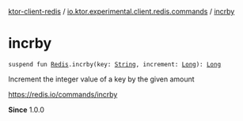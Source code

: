 [ktor-client-redis](../index.md) / [io.ktor.experimental.client.redis.commands](index.md) / [incrby](./incrby.md)

# incrby

`suspend fun `[`Redis`](../io.ktor.experimental.client.redis/-redis/index.md)`.incrby(key: `[`String`](https://kotlinlang.org/api/latest/jvm/stdlib/kotlin/-string/index.html)`, increment: `[`Long`](https://kotlinlang.org/api/latest/jvm/stdlib/kotlin/-long/index.html)`): `[`Long`](https://kotlinlang.org/api/latest/jvm/stdlib/kotlin/-long/index.html)

Increment the integer value of a key by the given amount

https://redis.io/commands/incrby

**Since**
1.0.0


